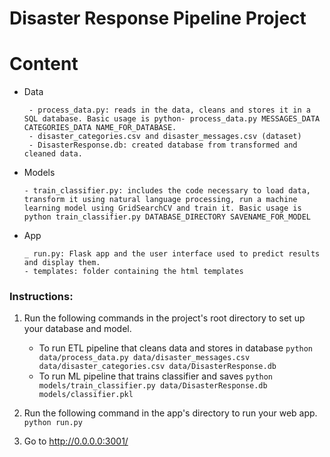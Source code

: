 # Disaster Response Pipeline Project

# Content

* Data

       - process_data.py: reads in the data, cleans and stores it in a SQL database. Basic usage is python- process_data.py MESSAGES_DATA CATEGORIES_DATA NAME_FOR_DATABASE.
       - disaster_categories.csv and disaster_messages.csv (dataset)
       - DisasterResponse.db: created database from transformed and cleaned data.


* Models

      - train_classifier.py: includes the code necessary to load data, transform it using natural language processing, run a machine learning model using GridSearchCV and train it. Basic usage is python train_classifier.py DATABASE_DIRECTORY SAVENAME_FOR_MODEL
      

* App

      _ run.py: Flask app and the user interface used to predict results and display them.
      - templates: folder containing the html templates


### Instructions:
1. Run the following commands in the project's root directory to set up your database and model.

    - To run ETL pipeline that cleans data and stores in database
        `python data/process_data.py data/disaster_messages.csv data/disaster_categories.csv data/DisasterResponse.db`
    - To run ML pipeline that trains classifier and saves
        `python models/train_classifier.py data/DisasterResponse.db models/classifier.pkl`

2. Run the following command in the app's directory to run your web app.
    `python run.py`

3. Go to http://0.0.0.0:3001/

